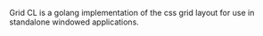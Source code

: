 Grid CL is a golang implementation of the css grid layout for use in standalone windowed applications.
